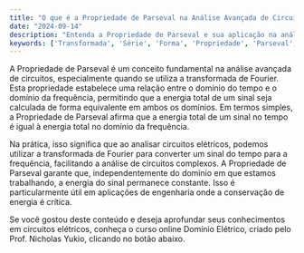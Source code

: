 ```yaml
---
title: "O que é a Propriedade de Parseval na Análise Avançada de Circuitos?"
date: "2024-09-14"
description: "Entenda a Propriedade de Parseval e sua aplicação na análise avançada de circuitos elétricos."
keywords: ['Transformada', 'Série', 'Forma', 'Propriedade', 'Parseval', 'Definição']
---
```


A Propriedade de Parseval é um conceito fundamental na análise avançada de circuitos, especialmente quando se utiliza a transformada de Fourier. Esta propriedade estabelece uma relação entre o domínio do tempo e o domínio da frequência, permitindo que a energia total de um sinal seja calculada de forma equivalente em ambos os domínios. Em termos simples, a Propriedade de Parseval afirma que a energia total de um sinal no tempo é igual à energia total no domínio da frequência.

Na prática, isso significa que ao analisar circuitos elétricos, podemos utilizar a transformada de Fourier para converter um sinal do tempo para a frequência, facilitando a análise de circuitos complexos. A Propriedade de Parseval garante que, independentemente do domínio em que estamos trabalhando, a energia do sinal permanece constante. Isso é particularmente útil em aplicações de engenharia onde a conservação de energia é crítica.

Se você gostou deste conteúdo e deseja aprofundar seus conhecimentos em circuitos elétricos, conheça o curso online Domínio Elétrico, criado pelo Prof. Nicholas Yukio, clicando no botão abaixo.